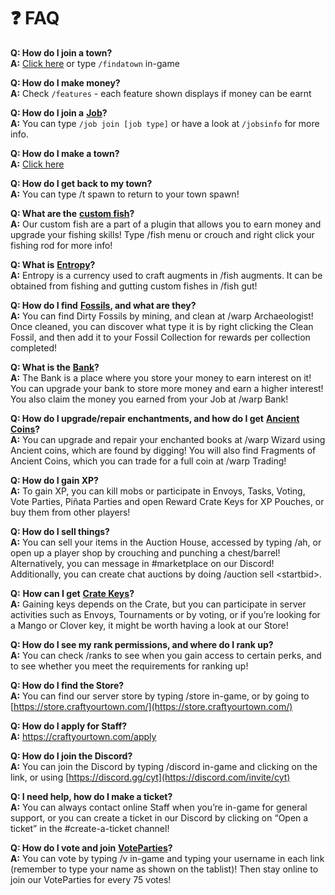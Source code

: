 # ❓ FAQ

**Q: How do I join a town?**\
**A:** [Click here](towny/find-a-town.md) or type `/findatown` in-game

**Q: How do I make money?**\
**A:** Check `/features` - each feature shown displays if money can be earnt

**Q: How do I join a** [**Job**](content/jobs.md)**?**\
**A:** You can type `/job join [job type]` or have a look at `/jobsinfo` for more info.

**Q: How do I make a town?**\
**A:** [Click here](towny/creating-a-town.md)

**Q: How do I get back to my town?**\
**A:** You can type /t spawn to return to your town spawn!

**Q: What are the** [**custom fish**](content/fishing.md)**?**\
**A:** Our custom fish are a part of a plugin that allows you to earn money and upgrade your fishing skills! Type /fish menu or crouch and right click your fishing rod for more info!

**Q: What is** [**Entropy**](content/fishing.md#what-is-entropy)**?**\
**A:** Entropy is a currency used to craft augments in /fish augments. It can be obtained from fishing and gutting custom fishes in /fish gut!

**Q: How do I find** [**Fossils**](../cyt-smp/content/fossils.md)**, and what are they?**\
**A:** You can find Dirty Fossils by mining, and clean at /warp Archaeologist! Once cleaned, you can discover what type it is by right clicking the Clean Fossil, and then add it to your Fossil Collection for rewards per collection completed!

**Q: What is the** [**Bank**](content/bank.md)**?**\
**A:** The Bank is a place where you store your money to earn interest on it! You can upgrade your bank to store more money and earn a higher interest! You also claim the money you earned from your Job at /warp Bank!

**Q: How do I upgrade/repair enchantments, and how do I get** [**Ancient Coins**](content/enchantment-cap/#ancient-coins)**?**\
**A:** You can upgrade and repair your enchanted books at /warp Wizard using Ancient coins, which are found by digging! You will also find Fragments of Ancient Coins, which you can trade for a full coin at /warp Trading!

**Q: How do I gain XP?**\
**A:** To gain XP, you can kill mobs or participate in Envoys, Tasks, Voting, Vote Parties, Piñata Parties and open Reward Crate Keys for XP Pouches, or buy them from other players!

**Q: How do I sell things?**\
**A:** You can sell your items in the Auction House, accessed by typing /ah, or open up a player shop by crouching and punching a chest/barrel! Alternatively, you can message in #marketplace on our Discord! Additionally, you can create chat auctions by doing /auction sell \<startbid>.

**Q:** **How can I get** [**Crate Keys**](content/crates.md)**?**\
**A:** Gaining keys depends on the Crate, but you can participate in server activities such as Envoys, Tournaments or by voting, or if you’re looking for a Mango or Clover key, it might be worth having a look at our Store!

**Q: How do I see my rank permissions, and where do I rank up?**\
**A:** You can check /ranks to see when you gain access to certain perks, and to see whether you meet the requirements for ranking up!

**Q: How do I find the Store?**\
**A:** You can find our server store by typing /store in-game, or by going to [https://store.craftyourtown.com/](https://store.craftyourtown.com/)

**Q: How do I apply for Staff?**\
**A:** https://craftyourtown.com/apply

**Q: How do I join the Discord?**\
**A:** You can join the Discord by typing /discord in-game and clicking on the link, or using [https://discord.gg/cyt](https://discord.com/invite/cyt)

**Q: I need help, how do I make a ticket?**\
**A:** You can always contact online Staff when you’re in-game for general support, or you can create a ticket in our Discord by clicking on “Open a ticket” in the #create-a-ticket channel!

**Q: How do I vote and join** [**VoteParties**](../cyt-smp/content/voting-and-vote-parties.md)**?**\
**A:** You can vote by typing /v in-game and typing your username in each link (remember to type your name as shown on the tablist)! Then stay online to join our VoteParties for every 75 votes!
